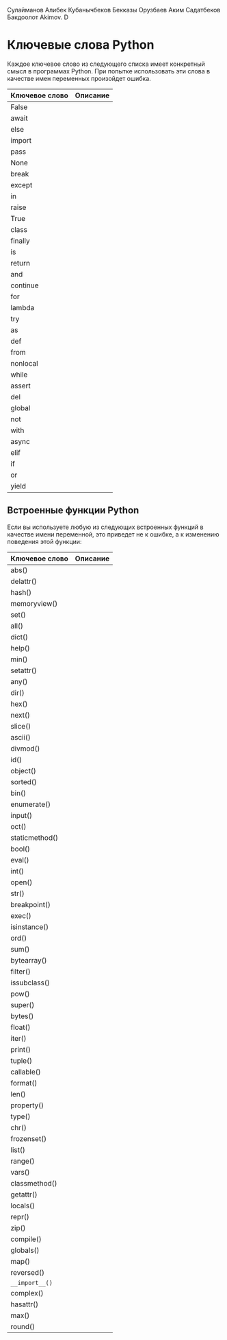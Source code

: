 Сулайманов Алибек
Кубанычбеков Бекказы
Орузбаев Аким
Садатбеков Бакдоолот
Akimov. D

# Ключевые слова Python
Каждое ключевое слово из следующего списка имеет конкретный смысл в программах Python. При попытке использовать эти слова в качестве имен переменных произойдет ошибка.

| Ключевое слово | Описание |
| ------------ | ------------ |
| False |  | 
| await |  | 
| else |  | 
| import |  | 
| pass |  | 
| None |  | 
| break |  | 
| except |  | 
| in |  | 
| raise |  | 
| True |  | 
| class |  | 
| finally |  | 
| is |  | 
| return |  | 
| and |  | 
| continue |  | 
| for |  | 
| lambda |  | 
| try |  | 
| as |  | 
| def |  | 
| from |  | 
| nonlocal |  | 
| while |  | 
| assert |  | 
| del |  | 
| global |  | 
| not |  | 
| with |  | 
| async |  | 
| elif |  | 
| if |  | 
| or |  | 
| yield |  |

## Встроенные функции Python
Если вы используете любую из следующих встроенных функций в качестве имени переменной, это приведет не к ошибке, а к изменению поведения этой функции:

| Ключевое слово | Описание |
| ------------ | ------------ |
| abs() |  | 
| delattr() |  | 
| hash() |  | 
| memoryview() |  | 
| set() |  | 
| all() |  | 
| dict() |  | 
| help() |  | 
| min() |  | 
| setattr() |  | 
| any() |  | 
| dir() |  | 
| hex() |  | 
| next() |  | 
| slice() |  | 
| ascii() |  | 
| divmod() |  | 
| id() |  | 
| object() |  | 
| sorted() |  | 
| bin() |  | 
| enumerate() |  | 
| input() |  | 
| oct() |  | 
| staticmethod() |  | 
| bool() |  | 
| eval() |  | 
| int() |  | 
| open() |  |
| str() |  | 
| breakpoint() |  | 
| exec() |  | 
| isinstance() |  | 
| ord() |  | 
| sum() |  | 
| bytearray() |  | 
| filter() |  | 
| issubclass() |  | 
| pow() |  | 
| super() |  | 
| bytes() |  | 
| float() |  | 
| iter() |  | 
| print() |  | 
| tuple() |  | 
| callable() |  | 
| format() |  | 
| len() |  | 
| property() |  | 
| type() |  | 
| chr() |  | 
| frozenset() |  | 
| list() |  | 
| range() |  | 
| vars() |  | 
| classmethod() |  | 
| getattr() |  | 
| locals() |  | 
| repr() |  | 
| zip() |  | 
| compile() |  | 
| globals() |  | 
| map() |  | 
| reversed() |  | 
| `__import__()` |  | 
| complex() |  | 
| hasattr() |  | 
| max() |  | 
| round() |  |
